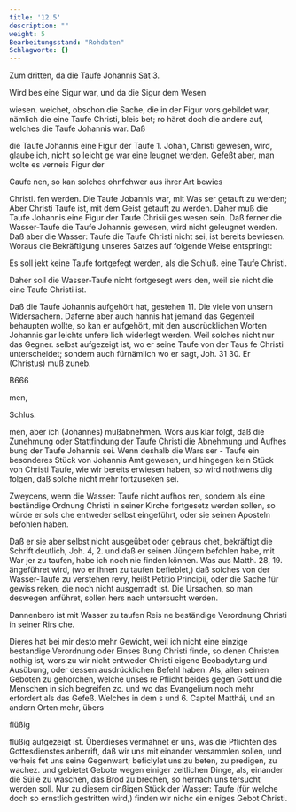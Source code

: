 ```yaml
---
title: '12.5'
description: ""
weight: 5
Bearbeitungsstand: "Rohdaten"
Schlagworte: {}
---
```

<!-- Seite 580 -->



Zum dritten, da die Taufe Johannis Sat 3.

Wird bes eine Sigur war, und da die Sigur dem Wesen

wiesen. weichet, obschon die Sache, die in der Figur vors gebildet war, nämlich die eine Taufe Christi, bleis bet; ro häret doch die andere auf, welches die Taufe Johannis war. Daß

die Taufe Johannis eine Figur der Taufe 1. Johan, Christi gewesen, wird, glaube ich, nicht so leicht ge war eine leugnet werden. Gefeßt aber, man wolte es verneis Figur der

Caufe nen, so kan solches ohnfchwer aus ihrer Art bewies

Christi. fen werden. Die Taufe Jobannis war, mit Was ser getauft zu werden; Aber Christi Taufe ist, mit dem Geist getauft zu werden. Daher muß die Taufe Johannis eine Figur der Taufe Chrisii ges wesen sein. Daß ferner die Wasser-Taufe die Taufe Johannis gewesen, wird nicht geleugnet werden. Daß aber die Wasser: Taufe die Taufe Christi nicht sei, ist bereits bewiesen. Woraus die Bekräftigung unseres Satzes auf folgende Weise entspringt:

Es soll jekt keine Taufe fortgefegt werden, als die Schluß. eine Taufe Christi.

Daher soll die Wasser-Taufe nicht fortgesegt wers den, weil sie nicht die eine Taufe Christi ist.

Daß die Taufe Johannis aufgehört hat, gestehen 11. Die viele von unsern Widersachern. Daferne aber auch hannis hat jemand das Gegenteil behaupten wollte, so kan er aufgehört, mit den ausdrücklichen Worten Johannis gar leichts unfere lich widerlegt werden. Weil solches nicht nur das Gegner. selbst aufgezeigt ist, wo er seine Taufe von der Taus fe Christi unterscheidet; sondern auch fürnämlich wo er sagt, Joh. 31 30. Er (Christus) muß zuneb.

B666

men,

Schlus.
<!-- Seite 586 -->
men, aber ich (Johannes) mußabnehmen. Wors aus klar folgt, daß die Zunehmung oder Stattfindung der Taufe Christi die Abnehmung und Aufhes bung der Taufe Johannis sei. Wenn deshalb die Wars ser - Taufe ein besonderes Stück von Johannis Amt gewesen, und hingegen kein Stück von Christi Taufe, wie wir bereits erwiesen haben, so wird nothwens dig folgen, daß solche nicht mehr fortzuseken sei.

Zweycens, wenn die Wasser: Taufe nicht aufhos ren, sondern als eine beständige Ordnung Christi in seiner Kirche fortgesetz werden sollen, so würde er sols che entweder selbst eingeführt, oder sie seinen Aposteln befohlen haben.

Daß er sie aber selbst nicht ausgeübet oder gebraus chet, bekräftigt die Schrift deutlich, Joh. 4, 2. und daß er seinen Jüngern befohlen habe, mit War jer zu taufen, habe ich noch nie finden können. Was aus Matth. 28, 19. ängeführet wird, (wo er ihnen zu taufen befieblet,) daß solches von der Wasser-Taufe zu verstehen revy, heißt Petitio Principii, oder die Sache für gewiss reken, die noch nicht ausgemadt ist. Die Ursachen, so man deswegen anführet, sollen hers nach untersucht werden.

Dannenbero ist mit Wasser zu taufen Reis ne beständige Verordnung Christi in seiner Rirs che.

Dieres hat bei mir desto mehr Gewicht, weil ich nicht eine einzige bestandige Verordnung oder Einses Bung Christi finde, so denen Christen nothig ist, wors zu wir nicht entweder Christi eigene Beobadytung und Ausübung, oder dessen ausdrücklichen Befehl haben: Als, allen seinen Geboten zu gehorchen, welche unses re Pflicht beides gegen Gott und die Menschen in sich begreifen zc. und wo das Evangelium noch mehr erfordert als das Gefeß. Welches in dem s und 6. Capitel Matthái, und an andern Orten mehr, übers

flüßig
<!-- Seite 587 -->
 flüßig aufgezeigt ist. Überdieses vermahnet er uns,
was die Pflichten des Gottesdienstes anberrift, daß
wir uns mit einander versammlen sollen, und verheis
fet uns seine Gegenwart; beficlylet uns zu beten, zu
predigen, zu wachez. und gebietet Gebote wegen
 einiger zeitlichen Dinge, als, einander die Súile
zu waschen, das Brod zu brechen, so hernach uns
tersucht werden soll. Nur zu diesem cinßigen Stück
der Wasser: Taufe (für welche doch so ernstlich
gestritten wird,) finden wir nichc ein einiges Gebot
Christi.
